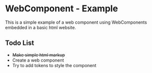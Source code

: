 # WebComponent - Example

This is a simple example of a web component using WebComponents embedded in a basic html website.

## Todo List
- ~~Make simple html markup~~
- Create a web component
- Try to add tokens to style the component